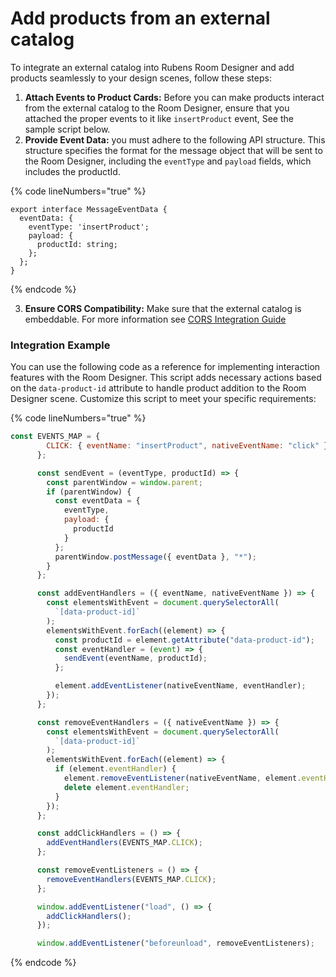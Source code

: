 # Add products from an external catalog

To integrate an external catalog into Rubens Room Designer and add products seamlessly to your design scenes, follow these steps:

1. **Attach Events to Product Cards:** Before you can make products interact from the external catalog to the Room Designer, ensure that you attached the proper events to it like `insertProduct` event, See the sample script below.
2. **Provide Event Data:** you must adhere to the following API structure. This structure specifies the format for the message object that will be sent to the Room Designer, including the `eventType` and `payload` fields, which includes the productId.

{% code lineNumbers="true" %}
```
export interface MessageEventData {
  eventData: {
    eventType: 'insertProduct';
    payload: {
      productId: string;
    };
  };
}

```
{% endcode %}

3. **Ensure CORS Compatibility:** Make sure that the external catalog is embeddable. For more information see [CORS Integration Guide](../integration/handle-cors.md)

### **Integration Example**

You can use the following code as a reference for implementing interaction features with the Room Designer. This script adds necessary actions based on the `data-product-id` attribute to handle product addition to the Room Designer scene. Customize this script to meet your specific requirements:

{% code lineNumbers="true" %}
```javascript
const EVENTS_MAP = {
        CLICK: { eventName: "insertProduct", nativeEventName: "click" }
      };

      const sendEvent = (eventType, productId) => {
        const parentWindow = window.parent;
        if (parentWindow) {
          const eventData = {
            eventType,
            payload: {
              productId
            }
          };
          parentWindow.postMessage({ eventData }, "*");
        }
      };

      const addEventHandlers = ({ eventName, nativeEventName }) => {
        const elementsWithEvent = document.querySelectorAll(
          `[data-product-id]`
        );
        elementsWithEvent.forEach((element) => {
          const productId = element.getAttribute("data-product-id");
          const eventHandler = (event) => {
            sendEvent(eventName, productId);
          };

          element.addEventListener(nativeEventName, eventHandler);
        });
      };

      const removeEventHandlers = ({ nativeEventName }) => {
        const elementsWithEvent = document.querySelectorAll(
          `[data-product-id]`
        );
        elementsWithEvent.forEach((element) => {
          if (element.eventHandler) {
            element.removeEventListener(nativeEventName, element.eventHandler);
            delete element.eventHandler;
          }
        });
      };

      const addClickHandlers = () => {
        addEventHandlers(EVENTS_MAP.CLICK);
      };

      const removeEventListeners = () => {
        removeEventHandlers(EVENTS_MAP.CLICK);
      };

      window.addEventListener("load", () => {
        addClickHandlers();
      });

      window.addEventListener("beforeunload", removeEventListeners);
```
{% endcode %}
